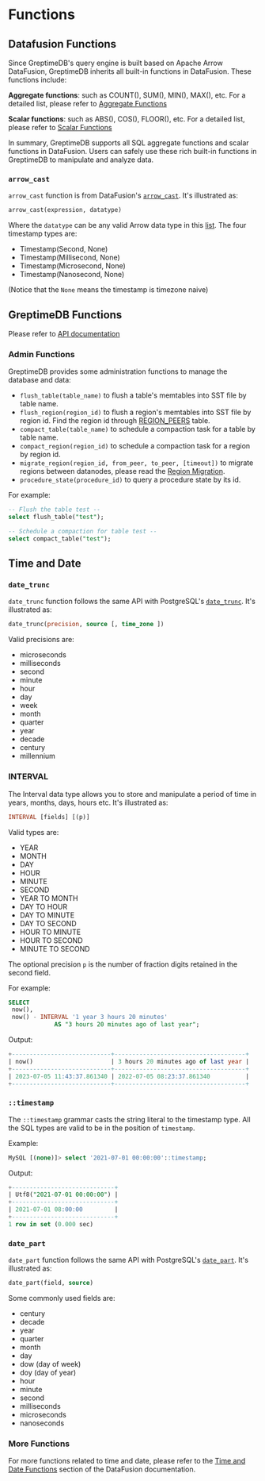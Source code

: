 # Functions

<!--
The outling of this document is a little strange, as the content is classified by company functions and feature functions. We plan to tidy up the content in the future when out functions are more stable.
-->

## Datafusion Functions

Since GreptimeDB's query engine is built based on Apache Arrow DataFusion, GreptimeDB inherits all built-in
functions in DataFusion. These functions include:

**Aggregate functions**: such as COUNT(), SUM(), MIN(), MAX(), etc. For a detailed list, please refer to [Aggregate Functions](https://arrow.apache.org/datafusion/user-guide/sql/aggregate_functions.html)

**Scalar functions**: such as ABS(), COS(), FLOOR(), etc. For a detailed list, please refer to [Scalar Functions](https://arrow.apache.org/datafusion/user-guide/sql/scalar_functions.html)

In summary, GreptimeDB supports all SQL aggregate functions and scalar functions in DataFusion. Users can safely
use these rich built-in functions in GreptimeDB to manipulate and analyze data.

### `arrow_cast`

`arrow_cast` function is from DataFusion's [`arrow_cast`](https://arrow.apache.org/datafusion/user-guide/sql/scalar_functions.html#arrow-cast). It's illustrated as:

```sql
arrow_cast(expression, datatype)
```

Where the `datatype` can be any valid Arrow data type in this [list](https://arrow.apache.org/datafusion/user-guide/sql/data_types.html). The four timestamp types are:

- Timestamp(Second, None)
- Timestamp(Millisecond, None)
- Timestamp(Microsecond, None)
- Timestamp(Nanosecond, None)

(Notice that the `None` means the timestamp is timezone naive)

## GreptimeDB Functions

Please refer to [API documentation](https://greptimedb.rs/script/python/rspython/builtins/greptime_builtin/index.html#functions)

### Admin Functions

GreptimeDB provides some administration functions to manage the database and data:

* `flush_table(table_name)` to flush a table's memtables into SST file by table name.
* `flush_region(region_id)` to flush a region's memtables into SST file by region id. Find the region id through [REGION_PEERS](./information-schema/region-peers.md) table.
* `compact_table(table_name)` to schedule a compaction task for a table by table name.
* `compact_region(region_id)` to schedule a compaction task for a region by region id.
* `migrate_region(region_id, from_peer, to_peer, [timeout])` to migrate regions between datanodes, please read the [Region Migration](/user-guide/operations/region-migration).
* `procedure_state(procedure_id)` to query a procedure state by its id.

For example:
```sql
-- Flush the table test --
select flush_table("test");

-- Schedule a compaction for table test --
select compact_table("test");
```



## Time and Date

### `date_trunc`

`date_trunc` function follows the same API with PostgreSQL's [`date_trunc`](https://www.postgresql.org/docs/current/functions-datetime.html#FUNCTIONS-DATETIME-TRUNC). It's illustrated as:

```sql
date_trunc(precision, source [, time_zone ])
```

Valid precisions are:

- microseconds
- milliseconds
- second
- minute
- hour
- day
- week
- month
- quarter
- year
- decade
- century
- millennium

### INTERVAL

The Interval data type allows you to store and manipulate a period of time in years, months, days, hours etc. It's illustrated as:

```sql
INTERVAL [fields] [(p)]
```

Valid types are:

- YEAR
- MONTH
- DAY
- HOUR
- MINUTE
- SECOND
- YEAR TO MONTH
- DAY TO HOUR
- DAY TO MINUTE
- DAY TO SECOND
- HOUR TO MINUTE
- HOUR TO SECOND
- MINUTE TO SECOND

The optional precision `p` is the number of fraction digits retained in the second field.

For example:

```sql
SELECT
 now(),
 now() - INTERVAL '1 year 3 hours 20 minutes'
             AS "3 hours 20 minutes ago of last year";
```

Output:

```sql
+----------------------------+-------------------------------------+
| now()                      | 3 hours 20 minutes ago of last year |
+----------------------------+-------------------------------------+
| 2023-07-05 11:43:37.861340 | 2022-07-05 08:23:37.861340          |
+----------------------------+-------------------------------------+
```

### `::timestamp`

The `::timestamp` grammar casts the string literal to the timestamp type. All the SQL types are valid to be in the position of `timestamp`.

Example:

```sql
MySQL [(none)]> select '2021-07-01 00:00:00'::timestamp;
```

Output:

```sql
+-----------------------------+
| Utf8("2021-07-01 00:00:00") |
+-----------------------------+
| 2021-07-01 08:00:00         |
+-----------------------------+
1 row in set (0.000 sec)
```

### `date_part`

`date_part` function follows the same API with PostgreSQL's [`date_part`](https://www.postgresql.org/docs/current/functions-datetime.html#FUNCTIONS-DATETIME-EXTRACT). It's illustrated as:

```sql
date_part(field, source)
```

Some commonly used fields are:

- century
- decade
- year
- quarter
- month
- day
- dow (day of week)
- doy (day of year)
- hour
- minute
- second
- milliseconds
- microseconds
- nanoseconds

### More Functions

For more functions related to time and date, please refer to the [Time and Date Functions](https://arrow.apache.org/datafusion/user-guide/sql/scalar_functions.html#time-and-date-functions) section of the DataFusion documentation.
